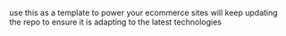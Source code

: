 use this as a template to power your ecommerce sites will keep updating the repo to ensure it is adapting to the latest technologies
